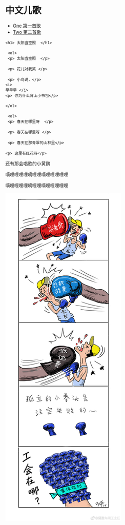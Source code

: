 # 中文儿歌

<html>

<head>

<title>

中文儿歌
</title>

<meta charset="UTF-8">

</head>

<body>

<ul>

<li> <a href="songs/sunsong.html"> One 第一首歌 </a> </li>

<li> <a href="songs/springsong.html">Two 第二首歌</a> </li> 



</ul>

    <h1> 太阳当空照  </h1>
  
     <ol>
	 <p> 太阳当空照  </p>

     <p> 花儿对我笑 </p>
	 
	 <p> 小鸟说，</p> 
    <i> 
    早早早 </i>
    <p> 你为什么背上小书包</p>
	
	</ol>

	 <ol>
	 <p> 春天在哪里呀  </p>

     <p> 春天在哪里呀 </p>
	 
	 <p> 春天在那青翠的山林里</p> 
     
    <p> 这里有红花呀</p> 
	
<p> 还有那会唱歌的小黄鹂</p>
	
	
<p> 嘀哩哩哩哩嘀哩哩嘀哩哩哩哩哩</p>

<p> 嘀哩哩哩哩嘀哩哩嘀哩哩哩哩哩</p>
	</ol>
	<img src="/images/one.JPG">

</body>

</html>

